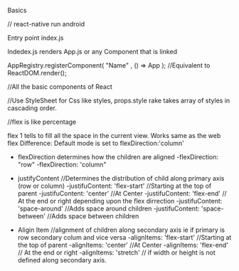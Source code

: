 Basics

// react-native run android


Entry point index.js

Indedex.js renders App.js or any Component that is linked

AppRegistry.registerComponent( "Name" , () => App ); //Equivalent to ReactDOM.render();

//All the basic components of React

//Use StyleSheet for Css like styles, props.style rake takes array of styles in cascading order.

//flex is like percentage

flex 1 tells to fill all the space in the current view. Works same as the web flex
Difference: Default mode is set to flexDirection:'column'

* flexDirection determines how the children are aligned
-flexDirection: "row"
-flexDirection: 'column"

* justifyContent  //Determines the distribution of child along primary axis (row or column)
-justifuContent: 'flex-start' //Starting at the top of parent
-justifuContent: 'center' //At Center
-justifuContent: 'flex-end' // At the end or right depending upon the flex dirrection
-justifuContent: 'space-around' //Adds space around children
-justifuContent: 'space-between' //Adds space between children

* Aligin Item //alignment of children along secondary axis ie if primary is row secondary colum and vice versa
-alignItems: 'flex-start' //Starting at the top of parent
-alignItems: 'center' //At Center
-alignItems: 'flex-end' // At the end or right 
-alignItems: 'stretch' // if width or height is not defined along secondary axis.




